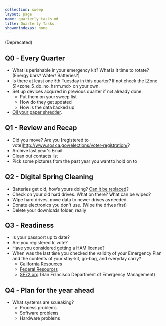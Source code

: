 ```yaml
---
collection: sweep
layout: page
name: quarterly_tasks.md
title: Quarterly Tasks
showonindexas: none
---
```


(Deprecated)

## Q0 - Every Quarter

* What is perishable in your emergency kit? What is it time to rotate? (Energy bars? Water? Batteries?)
* Is there at least one 5th Tuesday in this quarter? If not check the [Zone 5]<zone_5_do_no_harm.md> on your own.
* Set up devices acquired in previous quarter if not already done.
  * Put them on your sweep list
  * How do they get updated
  * How is the data backed up
*  [Oil your paper shredder](https://lifehacker.com/5875771/oil-your-paper-shredder-with-canola-oil-to-keep-it-running-in-top-shape).

## Q1 - Review and Recap

* Did you move? Are you [registered to vote]<http://www.sos.ca.gov/elections/voter-registration/>?
* Archive last year's Email
* Clean out contacts list
* Pick some pictures from the past year you want to hold on to

## Q2 - Digital Spring Cleaning

* Batteries get old, how’s yours doing? [Can it be replaced](https://www.macrumors.com/2018/01/08/battery-replacements-sometimes-one-per-iphone/)?
* Check on your old hard drives. What on there? What can be wiped?
* Wipe hard drives, move data to newer drives as needed.  
* Donate electronics you don't use. (Wipe the drives first)
* Delete your downloads folder, really

## Q3 - Readiness

* Is your passport up to date?
* Are you registered to vote?
* Have you considered getting a HAM license?
* When was the last time you checked the validity of your Emergency Plan and the contents of your stay-kit, go-bag, and everyday carry?
    *   [California Resources](http://www.caloes.ca.gov/)
    *   [Federal Resources](https://www.ready.gov/make-a-plan)
    *   [SF72.org](http://www.sf72.org/) (San Francisco Department of Emergency Management)

## Q4 -  Plan for the year ahead

* What systems are squeaking?
  * Process problems
  * Software problems
  * Hardware problems

